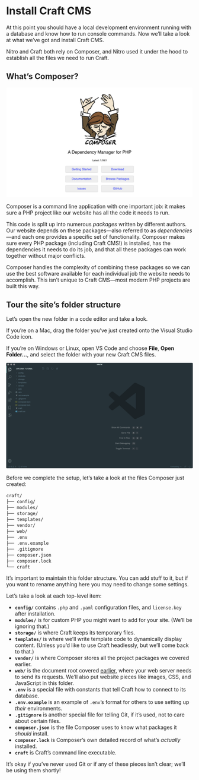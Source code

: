 # Install Craft CMS

At this point you should have a local development environment running with a database and know how to run console commands. Now we’ll take a look at what we’ve got and install Craft CMS.

Nitro and Craft both rely on Composer, and Nitro used it under the hood to establish all the files we need to run Craft.

## What’s Composer?

<BrowserShot url="https://getcomposer.org/" :link="true">
<img src="../images/getcomposer.org.png" alt="Screenshot of getcomposer.org homepage" />
</BrowserShot>

Composer is a command line application with one important job: it makes sure a PHP project like our website has all the code it needs to run.

This code is split up into numerous _packages_ written by different authors. Our website depends on these packages—also referred to as _dependencies_—and each one provides a specific set of functionality. Composer makes sure every PHP package (including Craft CMS!) is installed, has the dependencies it needs to do its job, and that all these packages can work together without major conflicts.

Composer handles the complexity of combining these packages so we can use the best software available for each individual job the website needs to accomplish. This isn’t unique to Craft CMS—most modern PHP projects are built this way.

## Tour the site’s folder structure

Let’s open the new folder in a code editor and take a look.

If you’re on a Mac, drag the folder you’ve just created onto the Visual Studio Code icon.

If you’re on Windows or Linux, open VS Code and choose **File**, **Open Folder...**, and select the folder with your new Craft CMS files.

![](../images/vs-code.png)

Before we complete the setup, let’s take a look at the files Composer just created:

```treeview
craft/
├── config/
├── modules/
├── storage/
├── templates/
├── vendor/
├── web/
├── .env
├── .env.example
├── .gitignore
├── composer.json
├── composer.lock
└── craft
```

It’s important to maintain this folder structure. You can add stuff to it, but if you want to rename anything here you may need to change some settings.

Let’s take a look at each top-level item:

- **`config/`** contains `.php` and `.yaml` configuration files, and `license.key` after installation.
- **`modules/`** is for custom PHP you might want to add for your site. (We’ll be ignoring that.)
- **`storage/`** is where Craft keeps its temporary files.
- **`templates/`** is where we’ll write template code to dynamically display content. (Unless you’d like to use Craft headlessly, but we’ll come back to that.)
- **`vendor/`** is where Composer stores all the project packages we covered earlier.
- **`web/`** is the document root covered [earlier](../environment/stack.md), where your web server needs to send its requests. We’ll also put website pieces like images, CSS, and JavaScript in this folder.
- **`.env`** is a special file with constants that tell Craft how to connect to its database.
- **`.env.example`** is an example of `.env`’s format for others to use setting up _their_ environments.
- **`.gitignore`** is another special file for telling Git, if it’s used, not to care about certain files.
- **`composer.json`** is the file Composer uses to know what packages it *should* install.
- **`composer.lock`** is Composer’s own detailed record of what’s *actually* installed.
- **`craft`** is Craft’s command line executable.

It’s okay if you’ve never used Git or if any of these pieces isn’t clear; we’ll be using them shortly!
